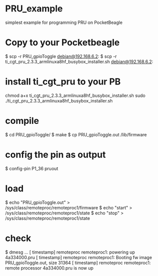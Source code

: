 # PRU_example
simplest example for programming PRU on PocketBeagle



# Copy to your Pocketbeagle
$ scp -r PRU_gpioToggle debian@192.168.6.2:
$ scp -r ti_cgt_pru_2.3.3_armlinuxa8hf_busybox_installer.sh  debian@192.168.6.2:

# install ti_cgt_pru to your PB
chmod a+x ti_cgt_pru_2.3.3_armlinuxa8hf_busybox_installer.sh
sudo ./ti_cgt_pru_2.3.3_armlinuxa8hf_busybox_installer.sh


# compile
$ cd PRU_gpioToggle/
$ make
$ cp PRU_gpioToggle.out /lib/firmware

# config the pin as output
$ config-pin P1_36 pruout

# load
$ echo "PRU_gpioToggle.out" > /sys/class/remoteproc/remoteproc1/firmware
$ echo "start" > /sys/class/remoteproc/remoteproc1/state
$ echo "stop" > /sys/class/remoteproc/remoteproc1/state

# check
$ dmesg
...
[  timestamp] remoteproc remoteproc1: powering up 4a334000.pru
[  timestamp] remoteproc remoteproc1: Booting fw image PRU_gpioToggle.out, size 31364
[  timestamp] remoteproc remoteproc1: remote processor 4a334000.pru is now up
